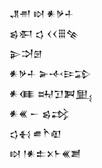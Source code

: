 <div class='block'>
<div class='line'>𒂗𒉣 𒊭 𒀭𒃻𒈦</div>
<div class='line'>𒌗𒀳 𒌓 𒌋𒌋𒑆𒆚</div>
<div class='line'>𒉌𒋫𒇡</div>
<div class='line'>𒀭𒃻𒈦 𒅕𒋾𒄿𒁉</div>
<div class='line'>𒀭𒈪 𒊻𒋛𒀉𒅅</div>
<div class='line'>𒀭𒌍 𒀸 𒌗𒃶</div>
<div class='line'>𒌓𒈬 𒌑𒋻𒊏</div>
<div class='line'>𒊭 𒁹𒀭𒉺𒉽𒈨𒌍𒋢</div>
</div>